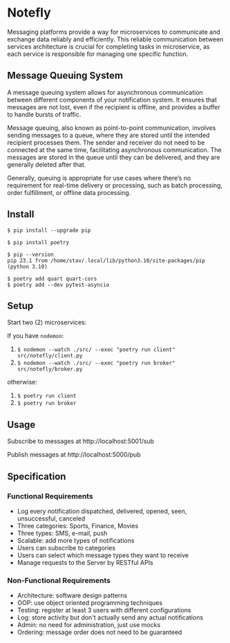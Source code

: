 # Notefly

Messaging platforms provide a way for microservices to communicate and exchange 
data reliably and efficiently. This reliable communication between services 
architecture is crucial for completing tasks in microservice, as each service 
is responsible for managing one specific function.

## Message Queuing System

A message queuing system allows for asynchronous communication between
different components of your notification system. It ensures that messages
are not lost, even if the recipient is offline, and provides a buffer to
handle bursts of traffic.

Message queuing, also known as point-to-point communication, involves sending 
messages to a queue, where they are stored until the intended recipient processes
them. The sender and receiver do not need to be connected at the same time, 
facilitating asynchronous communication. The messages are stored in the queue 
until they can be delivered, and they are generally deleted after that.

Generally, queuing is appropriate for use cases where there’s no requirement 
for real-time delivery or processing, such as batch processing, order fulfillment, 
or offline data processing.

## Install

	$ pip install --upgrade pip

	$ pip install poetry

	$ pip --version
	pip 23.1 from /home/stav/.local/lib/python3.10/site-packages/pip (python 3.10)

	$ poetry add quart quart-cors
	$ poetry add --dev pytest-asyncio

## Setup

Start two (2) microservices:

If you have `nodemon`:

1. `$ nodemon --watch ./src/ --exec "poetry run client" src/notefly/client.py`
2. `$ nodemon --watch ./src/ --exec "poetry run broker" src/notefly/broker.py`

otherwise:

1. `$ poetry run client`
2. `$ poetry run broker`

## Usage

Subscribe to messages at http://localhost:5001/sub

Publish messages at http://localhost:5000/pub

## Specification

### Functional Requirements

* Log every notification dispatched, delivered, opened, seen, unsuccessful, canceled
* Three categories: Sports, Finance, Movies
* Three types: SMS, e-mail, push
* Scalable: add more types of notifications
* Users can subscribe to categories
* Users can select which message types they want to receive
* Manage requests to the Server by RESTful APIs

### Non-Functional Requirements

* Architecture: software design patterns
* OOP: use object oriented programming techniques
* Testing: register at least 3 users with different configurations
* Log: store activity but don't actually send any actual notifications
* Admin: no need for administration, just use mocks
* Ordering: message order does not need to be guaranteed
